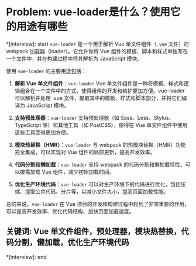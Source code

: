# Problem: vue-loader是什么？使用它的用途有哪些

*[interview]: start
`vue-loader` 是一个用于解析 Vue 单文件组件（`.vue` 文件）的 webpack 加载器（loader）。它允许你将 Vue 组件的模板、脚本和样式单独写在一个文件中，并在构建过程中将其解析为 JavaScript 模块。

使用 `vue-loader` 的主要用途包括：

1. **解析 Vue 单文件组件**：`vue-loader` Vue 单文件组件是一种将模板、样式和逻辑组合在一个文件中的方式，使得组件的开发和维护更加方便。vue-loader 可以解析并处理 .vue 文件，提取其中的模板、样式和脚本部分，并将它们编译为 JavaScript 模块。

2. **支持预处理器**：`vue-loader` 支持预处理器（如 Sass、Less、Stylus、TypeScript 等）和其他工具（如 PostCSS），使得在 Vue 单文件组件中使用这些工具变得更加方便。

3. **模块热替换（HMR）**：`vue-loader` 与 webpack 的热模块替换（HMR）功能完全集成，可以实现对 Vue 组件的局部更新，提高开发效率。

4. **代码分割和懒加载**：`vue-loader` 支持 webpack 的代码分割和懒加载特性，可以按需加载 Vue 组件，减少初始加载时间。

5. **优化生产环境代码**：`vue-loader` 可以对生产环境下的代码进行优化，包括压缩、提取公共代码、分片等，以减小文件大小，提高页面加载性能。

总的来说，`vue-loader` 在 Vue 项目的开发和构建过程中起到了非常重要的作用，可以提高开发效率、优化代码结构、加快页面加载速度。

## 关键词: Vue 单文件组件，预处理器，模块热替换，代码分割，懒加载，优化生产环境代码
*[interview]: end
